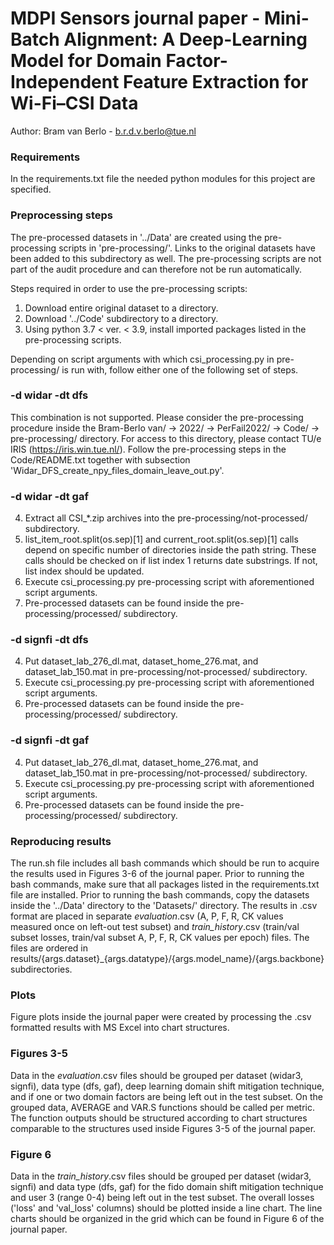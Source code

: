 # MDPI Sensors journal paper - Mini-Batch Alignment: A Deep-Learning Model for Domain Factor-Independent Feature Extraction for Wi-Fi–CSI Data
Author: Bram van Berlo - b.r.d.v.berlo@tue.nl

### Requirements
In the requirements.txt file the needed python modules for this project are specified.

### Preprocessing steps
The pre-processed datasets in '../Data' are created using the pre-processing scripts in 'pre-processing/'.
Links to the original datasets have been added to this subdirectory as well.
The pre-processing scripts are not part of the audit procedure and can therefore not be run automatically.

Steps required in order to use the pre-processing scripts:

1) Download entire original dataset to a directory.
2) Download '../Code' subdirectory to a directory.
3) Using python 3.7 < ver. < 3.9, install imported packages listed in the pre-processing scripts.

Depending on script arguments with which csi_processing.py in pre-processing/ is run with, follow either one of the following set of steps.

### -d widar -dt dfs

This combination is not supported. Please consider the pre-processing procedure inside the  Bram-Berlo van/ -> 2022/ -> PerFail2022/ -> Code/ -> pre-processing/ directory. For access to this directory, please contact TU/e IRIS (https://iris.win.tue.nl/). Follow the pre-processing steps in the Code/README.txt together with subsection 'Widar_DFS_create_npy_files_domain_leave_out.py'.

### -d widar -dt gaf

4) Extract all CSI_*.zip archives into the pre-processing/not-processed/ subdirectory.
5) list_item_root.split(os.sep)[1] and current_root.split(os.sep)[1] calls depend on specific number of directories inside the path string. These calls should be checked on if list index 1 returns date substrings. If not, list index should be updated.
6) Execute csi_processing.py pre-processing script with aforementioned script arguments.
7) Pre-processed datasets can be found inside the pre-processing/processed/ subdirectory.

### -d signfi -dt dfs

4) Put dataset_lab_276_dl.mat, dataset_home_276.mat, and dataset_lab_150.mat in pre-processing/not-processed/ subdirectory.
5) Execute csi_processing.py pre-processing script with aforementioned script arguments.
6) Pre-processed datasets can be found inside the pre-processing/processed/ subdirectory.

### -d signfi -dt gaf

4) Put dataset_lab_276_dl.mat, dataset_home_276.mat, and dataset_lab_150.mat in pre-processing/not-processed/ subdirectory.
5) Execute csi_processing.py pre-processing script with aforementioned script arguments.
6) Pre-processed datasets can be found inside the pre-processing/processed/ subdirectory.

### Reproducing results

The run.sh file includes all bash commands which should be run to acquire the results used in Figures 3-6 of the journal paper.
Prior to running the bash commands, make sure that all packages listed in the requirements.txt file are installed.
Prior to running the bash commands, copy the datasets inside the '../Data' directory to the 'Datasets/' directory.
The results in .csv format are placed in separate *evaluation*.csv (A, P, F, R, CK values measured once on left-out test subset) and *train_history*.csv (train/val subset losses, train/val subset A, P, F, R, CK values per epoch) files. The files are ordered in results/{args.dataset}_{args.datatype}/{args.model_name}/{args.backbone} subdirectories.

### Plots

Figure plots inside the journal paper were created by processing the .csv formatted results with MS Excel into chart structures.

### Figures 3-5

Data in the *evaluation*.csv files should be grouped per dataset (widar3, signfi), data type (dfs, gaf), deep learning domain shift mitigation technique, and if one or two domain factors are being left out in the test subset. 
On the grouped data, AVERAGE and VAR.S functions should be called per metric.
The function outputs should be structured according to chart structures comparable to the structures used inside Figures 3-5 of the journal paper.

### Figure 6

Data in the *train_history*.csv files should be grouped per dataset (widar3, signfi) and data type (dfs, gaf) for the fido domain shift mitigation technique and user 3 (range 0-4) being left out in the test subset.
The overall losses ('loss' and 'val_loss' columns) should be plotted inside a line chart.
The line charts should be organized in the grid which can be found in Figure 6 of the journal paper.
